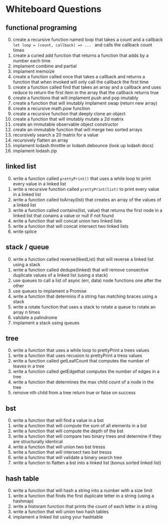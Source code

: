 # Whiteboard Questions
## functional programing
0. create a recursive function named loop that takes a count and a callback `let loop = (count, callback) => ... ` and calls the callback count times
0. create a curied add function that returns a function that adds by a number each time
0. implament combine and partial 
0. implament memoize
0. create a function called once that takes a callback and returns a function that when invoked will only call the callback the first time
0. create a function called find that takes an array and a callback and uses reduce to return the first item in the array that the callback returns true
0. create a functions that will implament push and pop imutably
0. create a function that will imutably implament swap (return new array)
0. create a recursive math.pow function
0. create a recursive function that deeply clone an object
0. create a function that will imutably mutate a 2d matrix
0. create an immutable observable object constructor
0. create an immutable function that will merge two sorted arrays
0. recursively search a 20 matrix for a value
0. recursively flatten an array
0. implament lodash.throttle or lodash.debounce (look up lodash docs)
0. implament lodash.zip 

## linked list 
0. write a function called `prettyPrint()` that uses a while loop to print every value in a linked list
0. write a recursive function called `prettyPrint(list)` to print every value in a linked list
0. write a function called toArray(list) that creates an array of the values of a linked list
0. write a function called contains(list, value) that returns the first node in a linked list that conains a value or null if not found
0. write a function that will concat union two linked lists
0. write a function that will concat intersect two linked lists
0. write splice

## stack / queue
0. write a function called reverse(likedList) that will reverse a linked list using a stack
0. write a function called dedupe(linked) that will remove consective duplicate values of a linked list (using a stack)
0. use queues to call a list of async (err, data) node functions one after the other
0. use queues to implament a Promise
0. write a function that determins if a string has matching braces using a stack
0. write a rotate function that uses a stack to rotate a queue to rotate an array n times
0. validate a palindrome
0. implament a stack using queues

## tree 
0. write a function that uses a while loop to prettyPrint a trees values
0. write a function that uses recusion to prettyPrint a tress values
0. write a function called getLeafCount that computes the number of leaves in a tree
0. write a function called getEdgethat computes the number of edges in a tree
0. write a function that determines the max child count of a node in the tree
0. remove nth child from a tree return true or false on success

## bst 
0. write a function that will find a value in a bst 
0. write a function that will compute the sum of all elements in a bst
0. write a function that will compute the depth of the bst
0. write a function that will compare two binary trees and determine if they are structurally identical 
0. write a function that will union two bst tresss
0. write a function that will intersect two bst tresss
0. write a functino that will validate a binary search tree 
0. write a function to flatten a bst into a linked list (bonus sorted linked list)

## hash table
0. write a function that will hash a string into a number with a size limit
0. write a function that finds the first duplicate letter in a string (using a hashmap)
0. write a historam function that prints the count of each letter in a string
0. write a function that will union two hash tables
0. implament a linked list using your hashtable
